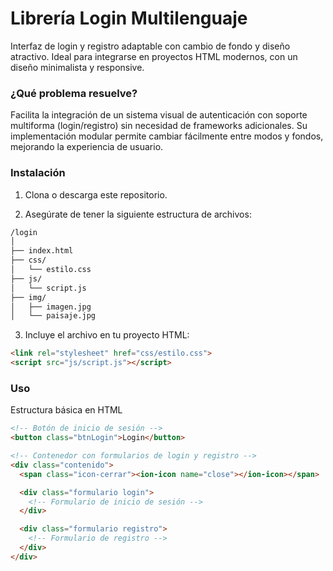 # Librería Login Multilenguaje

Interfaz de login y registro adaptable con cambio de fondo y diseño atractivo.
Ideal para integrarse en proyectos HTML modernos, con un diseño minimalista y responsive.

### ¿Qué problema resuelve?
Facilita la integración de un sistema visual de autenticación con soporte multiforma (login/registro) sin necesidad de frameworks adicionales.
Su implementación modular permite cambiar fácilmente entre modos y fondos, mejorando la experiencia de usuario.

### Instalación
1. Clona o descarga este repositorio.

2. Asegúrate de tener la siguiente estructura de archivos:
```html
/login
│
├── index.html
├── css/
│   └── estilo.css
├── js/
│   └── script.js
├── img/
│   ├── imagen.jpg
│   └── paisaje.jpg
```

3. Incluye el archivo en tu proyecto HTML: 
```html
<link rel="stylesheet" href="css/estilo.css">
<script src="js/script.js"></script>
```

### Uso
Estructura básica en HTML

```html
<!-- Botón de inicio de sesión -->
<button class="btnLogin">Login</button>

<!-- Contenedor con formularios de login y registro -->
<div class="contenido">
  <span class="icon-cerrar"><ion-icon name="close"></ion-icon></span>

  <div class="formulario login">
    <!-- Formulario de inicio de sesión -->
  </div>

  <div class="formulario registro">
    <!-- Formulario de registro -->
  </div>
</div>
```
